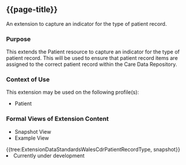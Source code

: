 <div class="warning"><span class="ImplementWarn"></span></div>

## {{page-title}}
An extension to capture an indicator for the type of patient record.

### Purpose
This extends the Patient resource to capture an indicator for the type of patient record.  This will be used to ensure that patient record items are assigned to the correct patient record within the Care Data Repository.

### Context of Use
This extension may be used on the following profile(s):
* Patient

### Formal Views of Extension Content
<div class="tab-wrap">
  <ul class="tab-head">
    <li class="tablink tab-active" onclick="openCity(this,'tabsnap')" data-target="tabsnap">
      Snapshot View
    </li>
    <li class="tablink" onclick="openCity(this,'tabeg')" data-target="tabeg">
      Example View
    </li>
  </ul>
  <div class="tab-main">
    <div id="tabsnap" class="tabcontent active">      
      {{tree:ExtensionDataStandardsWalesCdrPatientRecordType, snapshot}}
    </div>
    <div id="tabeg" class="tabcontent">
      <list>
         <li>Currently under development</li>
      </list>
    </div>
  </div>
</div>